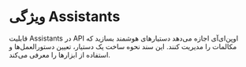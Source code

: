 # ویژگی Assistants
قابلیت Assistants در API اوپن‌ای‌آی اجازه می‌دهد دستیارهای هوشمند بسازید که مکالمات را مدیریت کنند.
این سند نحوه ساخت یک دستیار، تعیین دستورالعمل‌ها و استفاده از ابزارها را معرفی می‌کند.
